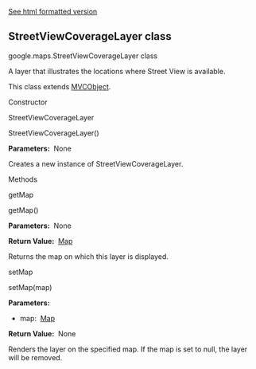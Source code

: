 [See html formatted version](https://huasofoundries.github.io/google-maps-documentation/StreetViewCoverageLayer.html)


StreetViewCoverageLayer class
-----------------------------

google.maps.StreetViewCoverageLayer class

A layer that illustrates the locations where Street View is available.

This class extends [MVCObject](https://github.com/amenadiel/google-maps-documentation/blob/master/docs/MVCObject.md).

Constructor

StreetViewCoverageLayer

StreetViewCoverageLayer()

**Parameters:**  None

Creates a new instance of StreetViewCoverageLayer.

Methods

getMap

getMap()

**Parameters:**  None

**Return Value:**  [Map](https://github.com/amenadiel/google-maps-documentation/blob/master/docs/Map.md)

Returns the map on which this layer is displayed.

setMap

setMap(map)

**Parameters:** 

*   map:  [Map](https://github.com/amenadiel/google-maps-documentation/blob/master/docs/Map.md)

**Return Value:**  None

Renders the layer on the specified map. If the map is set to null, the layer will be removed.